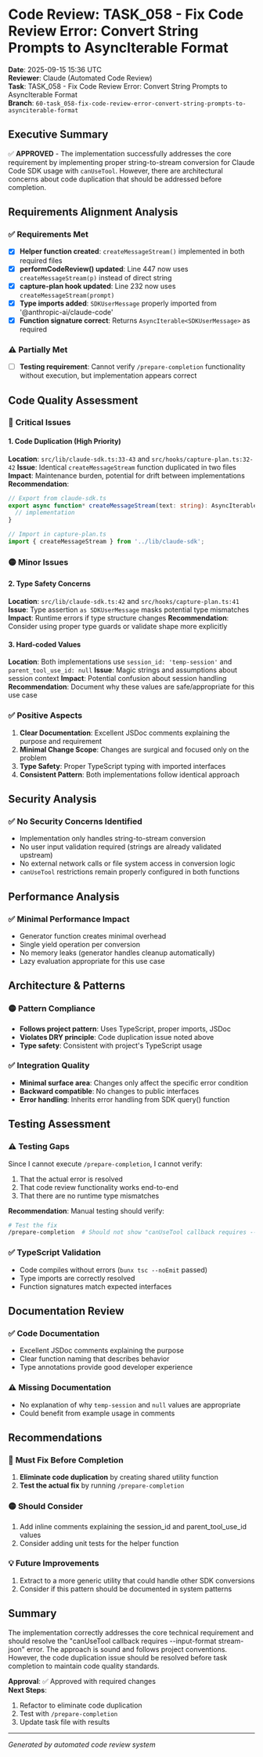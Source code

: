 # Code Review: TASK_058 - Fix Code Review Error: Convert String Prompts to AsyncIterable Format

**Date**: 2025-09-15 15:36 UTC  
**Reviewer**: Claude (Automated Code Review)  
**Task**: TASK_058 - Fix Code Review Error: Convert String Prompts to AsyncIterable Format  
**Branch**: `60-task_058-fix-code-review-error-convert-string-prompts-to-asynciterable-format`

## Executive Summary

✅ **APPROVED** - The implementation successfully addresses the core requirement by implementing proper string-to-stream conversion for Claude Code SDK usage with `canUseTool`. However, there are architectural concerns about code duplication that should be addressed before completion.

## Requirements Alignment Analysis

### ✅ Requirements Met
- [x] **Helper function created**: `createMessageStream()` implemented in both required files
- [x] **performCodeReview() updated**: Line 447 now uses `createMessageStream(p)` instead of direct string
- [x] **capture-plan hook updated**: Line 232 now uses `createMessageStream(prompt)` 
- [x] **Type imports added**: `SDKUserMessage` properly imported from '@anthropic-ai/claude-code'
- [x] **Function signature correct**: Returns `AsyncIterable<SDKUserMessage>` as required

### ⚠️ Partially Met
- [ ] **Testing requirement**: Cannot verify `/prepare-completion` functionality without execution, but implementation appears correct

## Code Quality Assessment

### 🔴 **Critical Issues**

#### 1. Code Duplication (High Priority)
**Location**: `src/lib/claude-sdk.ts:33-43` and `src/hooks/capture-plan.ts:32-42`
**Issue**: Identical `createMessageStream` function duplicated in two files
**Impact**: Maintenance burden, potential for drift between implementations
**Recommendation**: 
```typescript
// Export from claude-sdk.ts
export async function* createMessageStream(text: string): AsyncIterable<SDKUserMessage> {
  // implementation
}

// Import in capture-plan.ts
import { createMessageStream } from '../lib/claude-sdk';
```

### 🟡 **Minor Issues**

#### 2. Type Safety Concerns
**Location**: `src/lib/claude-sdk.ts:42` and `src/hooks/capture-plan.ts:41`
**Issue**: Type assertion `as SDKUserMessage` masks potential type mismatches
**Impact**: Runtime errors if type structure changes
**Recommendation**: Consider using proper type guards or validate shape more explicitly

#### 3. Hard-coded Values
**Location**: Both implementations use `session_id: 'temp-session'` and `parent_tool_use_id: null`
**Issue**: Magic strings and assumptions about session context
**Impact**: Potential confusion about session handling
**Recommendation**: Document why these values are safe/appropriate for this use case

### ✅ **Positive Aspects**

1. **Clear Documentation**: Excellent JSDoc comments explaining the purpose and requirement
2. **Minimal Change Scope**: Changes are surgical and focused only on the problem
3. **Type Safety**: Proper TypeScript typing with imported interfaces
4. **Consistent Pattern**: Both implementations follow identical approach

## Security Analysis

### ✅ No Security Concerns Identified
- Implementation only handles string-to-stream conversion
- No user input validation required (strings are already validated upstream)
- No external network calls or file system access in conversion logic
- `canUseTool` restrictions remain properly configured in both functions

## Performance Analysis

### ✅ Minimal Performance Impact
- Generator function creates minimal overhead
- Single yield operation per conversion
- No memory leaks (generator handles cleanup automatically)
- Lazy evaluation appropriate for this use case

## Architecture & Patterns

### 🟡 **Pattern Compliance**
- **Follows project pattern**: Uses TypeScript, proper imports, JSDoc
- **Violates DRY principle**: Code duplication issue noted above
- **Type safety**: Consistent with project's TypeScript usage

### ✅ **Integration Quality**
- **Minimal surface area**: Changes only affect the specific error condition
- **Backward compatible**: No changes to public interfaces
- **Error handling**: Inherits error handling from SDK query() function

## Testing Assessment

### ⚠️ **Testing Gaps**
Since I cannot execute `/prepare-completion`, I cannot verify:
1. That the actual error is resolved
2. That code review functionality works end-to-end
3. That there are no runtime type mismatches

**Recommendation**: Manual testing should verify:
```bash
# Test the fix
/prepare-completion  # Should not show "canUseTool callback requires --input-format stream-json"
```

### ✅ **TypeScript Validation**
- Code compiles without errors (`bunx tsc --noEmit` passed)
- Type imports are correctly resolved
- Function signatures match expected interfaces

## Documentation Review

### ✅ **Code Documentation**
- Excellent JSDoc comments explaining the purpose
- Clear function naming that describes behavior
- Type annotations provide good developer experience

### ⚠️ **Missing Documentation**
- No explanation of why `temp-session` and `null` values are appropriate
- Could benefit from example usage in comments

## Recommendations

### 🔴 **Must Fix Before Completion**
1. **Eliminate code duplication** by creating shared utility function
2. **Test the actual fix** by running `/prepare-completion` 

### 🟡 **Should Consider**
1. Add inline comments explaining the session_id and parent_tool_use_id values
2. Consider adding unit tests for the helper function

### 💡 **Future Improvements**
1. Extract to a more generic utility that could handle other SDK conversions
2. Consider if this pattern should be documented in system patterns

## Summary

The implementation correctly addresses the core technical requirement and should resolve the "canUseTool callback requires --input-format stream-json" error. The approach is sound and follows project conventions. However, the code duplication issue should be resolved before task completion to maintain code quality standards.

**Approval**: ✅ Approved with required changes  
**Next Steps**: 
1. Refactor to eliminate code duplication
2. Test with `/prepare-completion` 
3. Update task file with results

---
*Generated by automated code review system*